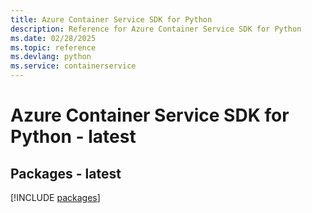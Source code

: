 ```yaml
---
title: Azure Container Service SDK for Python
description: Reference for Azure Container Service SDK for Python
ms.date: 02/28/2025
ms.topic: reference
ms.devlang: python
ms.service: containerservice
---
```

# Azure Container Service SDK for Python - latest
## Packages - latest
[!INCLUDE [packages](container-service-index.md)]